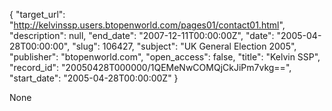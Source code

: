 {
  "target_url": "http://kelvinssp.users.btopenworld.com/pages01/contact01.html", 
  "description": null, 
  "end_date": "2007-12-11T00:00:00Z", 
  "date": "2005-04-28T00:00:00", 
  "slug": 106427, 
  "subject": "UK General Election 2005", 
  "publisher": "btopenworld.com", 
  "open_access": false, 
  "title": "Kelvin SSP", 
  "record_id": "20050428T000000/1QEMeNwCOMQjCkJiPm7vkg==", 
  "start_date": "2005-04-28T00:00:00Z"
}

None